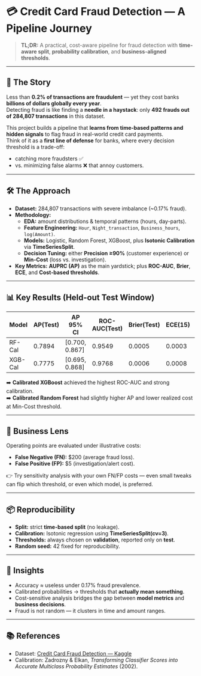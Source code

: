 # 💳 Credit Card Fraud Detection — A Pipeline Journey

> **TL;DR:** A practical, cost-aware pipeline for fraud detection with **time-aware split**, **probability calibration**, and **business-aligned thresholds**.

---

## 📖 The Story  
Less than **0.2% of transactions are fraudulent** — yet they cost banks **billions of dollars globally every year**.  
Detecting fraud is like finding a **needle in a haystack**: only **492 frauds out of 284,807 transactions** in this dataset.

This project builds a pipeline that **learns from time-based patterns and hidden signals** to flag fraud in real-world credit card payments.  
Think of it as a **first line of defense** for banks, where every decision threshold is a trade-off:  
- catching more fraudsters ✅  
- vs. minimizing false alarms ❌ that annoy customers.

---

## 🛠️ The Approach
- **Dataset:** 284,807 transactions with severe imbalance (~0.17% fraud).  
- **Methodology:**  
  - **EDA:** amount distributions & temporal patterns (hours, day-parts).  
  - **Feature Engineering:** `Hour`, `Night_transaction`, `Business_hours`, `log(Amount)`.  
  - **Models:** Logistic, Random Forest, XGBoost, plus **Isotonic Calibration** via **TimeSeriesSplit**.  
  - **Decision Tuning:** either **Precision ≥90%** (customer experience) or **Min-Cost** (loss vs. investigation).  
- **Key Metrics:** **AUPRC (AP)** as the main yardstick; plus **ROC-AUC**, **Brier**, **ECE**, and **Cost-based thresholds**.  

---

## 📊 Key Results (Held-out Test Window)

| Model   | AP(Test) | AP 95% CI       | ROC-AUC(Test) | Brier(Test) | ECE(15) | Thr@P90(val) | Thr@MinCost(val) | Cost@Test@P90 | Cost@Test@MinCost |
|---------|----------|-----------------|---------------|-------------|---------|---------------|------------------|---------------|-------------------|
| RF-Cal  | 0.7894   | [0.700, 0.867]  | 0.9549        | 0.0005      | 0.0003  | 0.6356        | 0.065            | 4030.0        | 3220.0            |
| XGB-Cal | 0.7775   | [0.695, 0.868]  | 0.9768        | 0.0006      | 0.0008  | 0.7718        | 0.169            | 5020.0        | 3190.0            |

➡️ **Calibrated XGBoost** achieved the highest ROC-AUC and strong calibration.  
➡️ **Calibrated Random Forest** had slightly higher AP and lower realized cost at Min-Cost threshold.  

---

## 🏦 Business Lens
Operating points are evaluated under illustrative costs:  
- **False Negative (FN):** $200 (average fraud loss).  
- **False Positive (FP):** $5 (investigation/alert cost).  

👉 Try sensitivity analysis with your own FN/FP costs — even small tweaks can flip which threshold, or even which model, is preferred.  

---

## 📦 Reproducibility
- **Split:** strict **time-based split** (no leakage).  
- **Calibration:** Isotonic regression using **TimeSeriesSplit(cv=3)**.  
- **Thresholds:** always chosen on **validation**, reported only on **test**.  
- **Random seed:** 42 fixed for reproducibility.  

---


## 📌 Insights
- Accuracy ≈ useless under 0.17% fraud prevalence.  
- Calibrated probabilities → thresholds that **actually mean something**.  
- Cost-sensitive analysis bridges the gap between **model metrics** and **business decisions**.  
- Fraud is not random — it clusters in time and amount ranges.  

---

## 📚 References
- Dataset: [Credit Card Fraud Detection — Kaggle](https://www.kaggle.com/datasets/mlg-ulb/creditcardfraud)  
- Calibration: Zadrozny & Elkan, *Transforming Classifier Scores into Accurate Multiclass Probability Estimates* (2002).  



